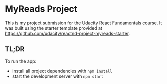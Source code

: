 # MyReads Project

This is my project submission for the Udacity React Fundamentals course.
It was built using the starter template provided at https://github.com/udacity/reactnd-project-myreads-starter.

## TL;DR

To run the app:

* install all project dependencies with `npm install`
* start the development server with `npm start`
